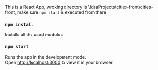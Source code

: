 This is a React App, wroking directory is \IdeaProjects\cities-front\cities-front, make sure `npm start` is executed from there

### `npm install`

Installs all the used modules

### `npm start`

Runs the app in the development mode.\
Open [http://localhost:3000](http://localhost:3000) to view it in your browser.
